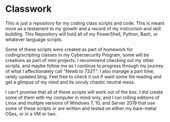 # Classwork
This is just a repository for my coding class scripts and code.  This is meant more as a testament to my growth and a record of my instruction and skill building.
This Repository will hold all of my PowerShell, Python, Bash, or whatever language scripts.

Some of these scripts were created as part of homework for coding/scripting classes in my Cybersecurity Program, some will be creations as part of mini projects.
I recommend checking out my other scripts, and maybe follow me as I continue to progress through my journey of what I affectionately call "Newb to 733T".  I also
manage a part time, rarely updated blog.  Feel free to check it out if want some lite reading and get a glimpse of my mind and its unruly chaotic neutral mess.

I can't promise that all of these scripts will work out of the box. I did create some of them with my computer in mind only, and I run rolling editions of Linux
and mulitple versions of Windows 7, 10, and Server 2019 that use some of these scripts or are written and tested on either my bare-metal OSes, or in a VM or two.
